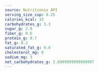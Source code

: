 ```yaml
---
source: Nutritionix API
serving_size_cup: 0.25
calories_kcal: 15
carbohydrates_g: 3.3
sugar_g: 2.0
fiber_g: 0.6
protein_g: 0.7
fat_g: 0.2
saturated_fat_g: 0.0
cholesterol_mg: 0
sodium_mg: 3
net_carbohydrates_g: 2.6999999999999997
---
```


